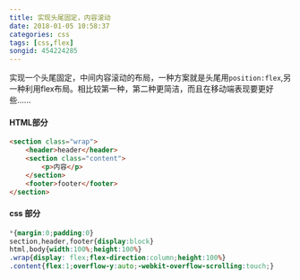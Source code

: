 ```yaml
---
title: 实现头尾固定，内容滚动
date: 2018-01-05 10:58:37
categories: css
tags: [css,flex]
songid: 454224285
---
```

实现一个头尾固定，中间内容滚动的布局，一种方案就是头尾用`position:flex`,另一种利用flex布局。相比较第一种，第二种更简洁，而且在移动端表现要更好些......
<!-- more -->

####  HTML部分

```html
<section class="wrap">
    <header>header</header>
    <section class="content">
        <p>内容</p>
    </section>
    <footer>footer</footer>
</section>
```
#### css 部分
```css
*{margin:0;padding:0}
section,header,footer{display:block}
html,body{width:100%;height:100%}
.wrap{display: flex;flex-direction:column;height:100%}
.content{flex:1;overflow-y:auto;-webkit-overflow-scrolling:touch;}

```